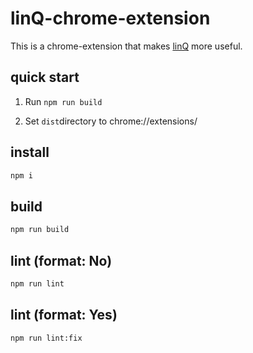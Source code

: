 # linQ-chrome-extension

This is a chrome-extension that makes [linQ](https://linq.trap.games/) more useful.

## quick start

1. Run ` npm run build `

2. Set `dist`directory to chrome://extensions/

## install

```sh
npm i
```

## build

```sh
npm run build
```

## lint (format: No)

```sh
npm run lint
```

## lint (format: Yes)

```sh
npm run lint:fix
```
